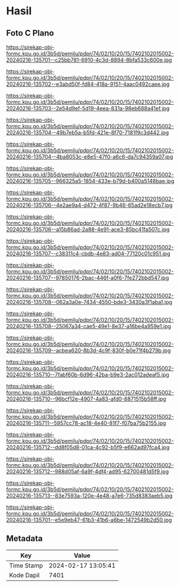 # Hasil

## Foto C Plano

https://sirekap-obj-formc.kpu.go.id/3b5d/pemilu/pdpr/74/02/10/20/15/7402102015002-20240216-135701--c25bb781-6910-4c3d-8894-8bfa533c600e.jpg

https://sirekap-obj-formc.kpu.go.id/3b5d/pemilu/pdpr/74/02/10/20/15/7402102015002-20240216-135702--e3abd50f-fd84-418a-9151-4aac0492caee.jpg

https://sirekap-obj-formc.kpu.go.id/3b5d/pemilu/pdpr/74/02/10/20/15/7402102015002-20240216-135703--2e54d9ef-5d19-4eea-831a-98eb688a41ef.jpg

https://sirekap-obj-formc.kpu.go.id/3b5d/pemilu/pdpr/74/02/10/20/15/7402102015002-20240216-135704--49b7eb5a-b5fd-421e-8f70-7181f9c3d442.jpg

https://sirekap-obj-formc.kpu.go.id/3b5d/pemilu/pdpr/74/02/10/20/15/7402102015002-20240216-135704--4ba8053c-e8e5-47f0-a6c6-da7c94359a07.jpg

https://sirekap-obj-formc.kpu.go.id/3b5d/pemilu/pdpr/74/02/10/20/15/7402102015002-20240216-135705--966325a5-1854-433e-b79d-b400a5148bae.jpg

https://sirekap-obj-formc.kpu.go.id/3b5d/pemilu/pdpr/74/02/10/20/15/7402102015002-20240216-135706--4e2ae9a4-d472-4f87-9b46-65ad2e18ecb7.jpg

https://sirekap-obj-formc.kpu.go.id/3b5d/pemilu/pdpr/74/02/10/20/15/7402102015002-20240216-135706--a15b86ad-2a88-4e91-ace3-85bc41fa507c.jpg

https://sirekap-obj-formc.kpu.go.id/3b5d/pemilu/pdpr/74/02/10/20/15/7402102015002-20240216-135707--c38311c4-cbdb-4e83-ad04-77120c01c951.jpg

https://sirekap-obj-formc.kpu.go.id/3b5d/pemilu/pdpr/74/02/10/20/15/7402102015002-20240216-135707--97850176-2bac-446f-a0f6-7fe272bbd547.jpg

https://sirekap-obj-formc.kpu.go.id/3b5d/pemilu/pdpr/74/02/10/20/15/7402102015002-20240216-135708--062a3a0e-7434-4550-bde3-3430a3f1aba1.jpg

https://sirekap-obj-formc.kpu.go.id/3b5d/pemilu/pdpr/74/02/10/20/15/7402102015002-20240216-135708--25067a34-cae5-49e1-8e37-a16be4a959e1.jpg

https://sirekap-obj-formc.kpu.go.id/3b5d/pemilu/pdpr/74/02/10/20/15/7402102015002-20240216-135709--acbea620-8b3d-4c9f-830f-b0e71f4b279b.jpg

https://sirekap-obj-formc.kpu.go.id/3b5d/pemilu/pdpr/74/02/10/20/15/7402102015002-20240216-135710--7fabf60b-6d96-42ba-b9e3-2ac012adeaf5.jpg

https://sirekap-obj-formc.kpu.go.id/3b5d/pemilu/pdpr/74/02/10/20/15/7402102015002-20240216-135710--96bcf12e-4907-4a83-afd0-8871515b58ff.jpg

https://sirekap-obj-formc.kpu.go.id/3b5d/pemilu/pdpr/74/02/10/20/15/7402102015002-20240216-135711--5957cc78-ac18-4e40-81f7-f07ba75b2155.jpg

https://sirekap-obj-formc.kpu.go.id/3b5d/pemilu/pdpr/74/02/10/20/15/7402102015002-20240216-135712--dd8f05d8-01ca-4c92-b5f9-e662ad97fca4.jpg

https://sirekap-obj-formc.kpu.go.id/3b5d/pemilu/pdpr/74/02/10/20/15/7402102015002-20240216-135712--988d05af-6a9f-4df4-ad95-62700481d5f9.jpg

https://sirekap-obj-formc.kpu.go.id/3b5d/pemilu/pdpr/74/02/10/20/15/7402102015002-20240216-135713--83e7593a-120e-4e48-a7e6-735d8383aeb5.jpg

https://sirekap-obj-formc.kpu.go.id/3b5d/pemilu/pdpr/74/02/10/20/15/7402102015002-20240216-135701--e5e9eb47-61b3-41b6-a6be-1472549b2d50.jpg


## Metadata

| Key        | Value               |
| ---------- | ------------------- |
| Time Stamp | 2024-02-17 13:05:41 |
| Kode Dapil | 7401                |



